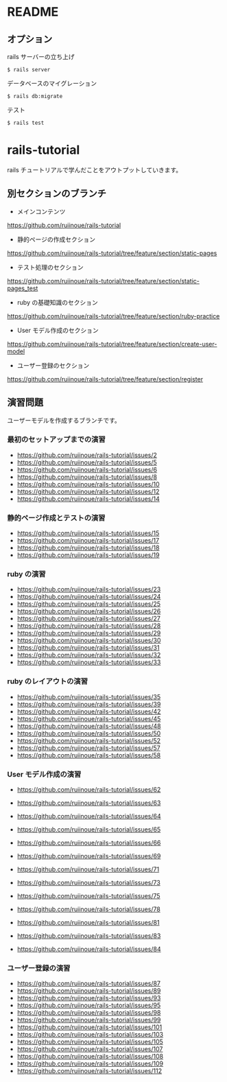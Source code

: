 # README

## オプション

rails サーバーの立ち上げ

```
$ rails server
```

データベースのマイグレーション

```
$ rails db:migrate
```

テスト

```
$ rails test
```

# rails-tutorial

rails チュートリアルで学んだことをアウトプットしていきます。

## 別セクションのブランチ

- メインコンテンツ

https://github.com/ruiinoue/rails-tutorial

- 静的ページの作成セクション

https://github.com/ruiinoue/rails-tutorial/tree/feature/section/static-pages

- テスト処理のセクション

https://github.com/ruiinoue/rails-tutorial/tree/feature/section/static-pages_test

- ruby の基礎知識のセクション

https://github.com/ruiinoue/rails-tutorial/tree/feature/section/ruby-practice

- User モデル作成のセクション

https://github.com/ruiinoue/rails-tutorial/tree/feature/section/create-user-model

- ユーザー登録のセクション

https://github.com/ruiinoue/rails-tutorial/tree/feature/section/register

## 演習問題

ユーザーモデルを作成するブランチです。

### 最初のセットアップまでの演習

- https://github.com/ruiinoue/rails-tutorial/issues/2
- https://github.com/ruiinoue/rails-tutorial/issues/5
- https://github.com/ruiinoue/rails-tutorial/issues/6
- https://github.com/ruiinoue/rails-tutorial/issues/8
- https://github.com/ruiinoue/rails-tutorial/issues/10
- https://github.com/ruiinoue/rails-tutorial/issues/12
- https://github.com/ruiinoue/rails-tutorial/issues/14

### 静的ページ作成とテストの演習

- https://github.com/ruiinoue/rails-tutorial/issues/15
- https://github.com/ruiinoue/rails-tutorial/issues/17
- https://github.com/ruiinoue/rails-tutorial/issues/18
- https://github.com/ruiinoue/rails-tutorial/issues/19

### ruby の演習

- https://github.com/ruiinoue/rails-tutorial/issues/23
- https://github.com/ruiinoue/rails-tutorial/issues/24
- https://github.com/ruiinoue/rails-tutorial/issues/25
- https://github.com/ruiinoue/rails-tutorial/issues/26
- https://github.com/ruiinoue/rails-tutorial/issues/27
- https://github.com/ruiinoue/rails-tutorial/issues/28
- https://github.com/ruiinoue/rails-tutorial/issues/29
- https://github.com/ruiinoue/rails-tutorial/issues/30
- https://github.com/ruiinoue/rails-tutorial/issues/31
- https://github.com/ruiinoue/rails-tutorial/issues/32
- https://github.com/ruiinoue/rails-tutorial/issues/33

### ruby のレイアウトの演習

- https://github.com/ruiinoue/rails-tutorial/issues/35
- https://github.com/ruiinoue/rails-tutorial/issues/39
- https://github.com/ruiinoue/rails-tutorial/issues/42
- https://github.com/ruiinoue/rails-tutorial/issues/45
- https://github.com/ruiinoue/rails-tutorial/issues/48
- https://github.com/ruiinoue/rails-tutorial/issues/50
- https://github.com/ruiinoue/rails-tutorial/issues/52
- https://github.com/ruiinoue/rails-tutorial/issues/57
- https://github.com/ruiinoue/rails-tutorial/issues/58

### User モデル作成の演習

- https://github.com/ruiinoue/rails-tutorial/issues/62
- https://github.com/ruiinoue/rails-tutorial/issues/63
- https://github.com/ruiinoue/rails-tutorial/issues/64
- https://github.com/ruiinoue/rails-tutorial/issues/65
- https://github.com/ruiinoue/rails-tutorial/issues/66
- https://github.com/ruiinoue/rails-tutorial/issues/69
- https://github.com/ruiinoue/rails-tutorial/issues/71
- https://github.com/ruiinoue/rails-tutorial/issues/73
- https://github.com/ruiinoue/rails-tutorial/issues/75
- https://github.com/ruiinoue/rails-tutorial/issues/78
- https://github.com/ruiinoue/rails-tutorial/issues/81
- https://github.com/ruiinoue/rails-tutorial/issues/83

- https://github.com/ruiinoue/rails-tutorial/issues/84

### ユーザー登録の演習

- https://github.com/ruiinoue/rails-tutorial/issues/87
- https://github.com/ruiinoue/rails-tutorial/issues/89
- https://github.com/ruiinoue/rails-tutorial/issues/93
- https://github.com/ruiinoue/rails-tutorial/issues/95
- https://github.com/ruiinoue/rails-tutorial/issues/98
- https://github.com/ruiinoue/rails-tutorial/issues/99
- https://github.com/ruiinoue/rails-tutorial/issues/101
- https://github.com/ruiinoue/rails-tutorial/issues/103
- https://github.com/ruiinoue/rails-tutorial/issues/105
- https://github.com/ruiinoue/rails-tutorial/issues/107
- https://github.com/ruiinoue/rails-tutorial/issues/108
- https://github.com/ruiinoue/rails-tutorial/issues/109
- https://github.com/ruiinoue/rails-tutorial/issues/112
